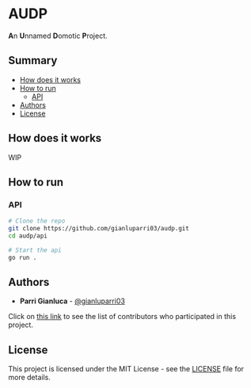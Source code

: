 # AUDP

**A**n **U**nnamed **D**omotic **P**roject.


## Summary

- [How does it works](#How-does-it-works)
- [How to run](#How-to-run)
  - [API](#API)
- [Authors](#Authors)
- [License](#License)


## How does it works

WIP

## How to run

### API

```bash
# Clone the repo
git clone https://github.com/gianluparri03/audp.git
cd audp/api

# Start the api
go run .
```


## Authors

- **Parri Gianluca** - [@gianluparri03](https://github.com/gianluparri03)

Click on [this link](https://github.com/gianluparri03/audp/graphs/contributors) to see the list of contributors who participated in this project.


## License

This project is licensed under the MIT License - see the [LICENSE](LICENSE) file for more details.
